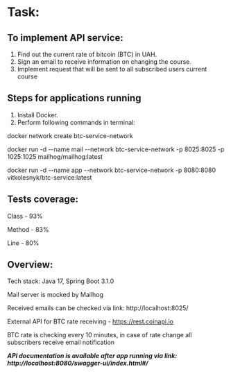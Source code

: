 # Task:

## To implement API service:
1. Find out the current rate of bitcoin (BTC) in UAH.
2. Sign an email to receive information on changing the course.
3. Implement request that will be sent to all subscribed users current course


## Steps for applications running
1. Install Docker.
2. Perform following commands in terminal:

docker network create btc-service-network

docker run -d --name mail --network btc-service-network -p 8025:8025 -p 1025:1025 mailhog/mailhog:latest

docker run -d --name app --network btc-service-network -p 8080:8080 vitkolesnyk/btc-service:latest


## Tests coverage:
Class - 93%

Method - 83%

Line - 80%

## Overview:
Tech stack: Java 17, Spring Boot 3.1.0

Mail server is mocked by Mailhog

Received emails can be checked via link: http://localhost:8025/

External API for BTC rate receiving - https://rest.coinapi.io

BTC rate is checking every 10 minutes, in case of rate change all subscribers receive email notification

***API documentation is available after app running via link:
http://localhost:8080/swagger-ui/index.html#/***


